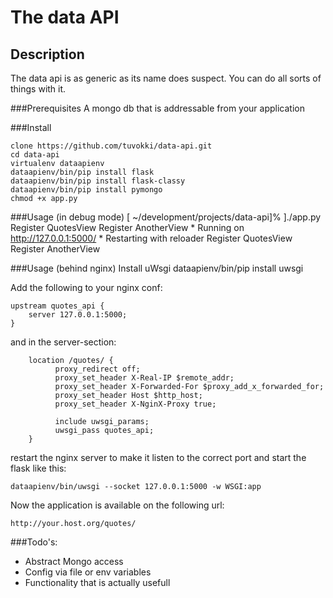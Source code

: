 # The data API

## Description
The data api is as generic as its name does suspect. You can do all sorts of things with it.

###Prerequisites
A mongo db that is addressable from your application

###Install

    clone https://github.com/tuvokki/data-api.git
    cd data-api
    virtualenv dataapienv
    dataapienv/bin/pip install flask
    dataapienv/bin/pip install flask-classy
    dataapienv/bin/pip install pymongo
    chmod +x app.py

###Usage (in debug mode)
    [ ~/development/projects/data-api]% ]./app.py
	Register QuotesView
	Register AnotherView
    * Running on http://127.0.0.1:5000/
	* Restarting with reloader
	Register QuotesView
	Register AnotherView

###Usage (behind nginx)
Install uWsgi
  dataapienv/bin/pip install uwsgi
  
Add the following to your nginx conf:

	upstream quotes_api {
        server 127.0.0.1:5000;
	}
and in the server-section:

        location /quotes/ {
              proxy_redirect off;
              proxy_set_header X-Real-IP $remote_addr;
              proxy_set_header X-Forwarded-For $proxy_add_x_forwarded_for;
              proxy_set_header Host $http_host;
              proxy_set_header X-NginX-Proxy true;

              include uwsgi_params;
              uwsgi_pass quotes_api;
        }
restart the nginx server to make it listen to the correct port and start the flask like this:

`dataapienv/bin/uwsgi --socket 127.0.0.1:5000 -w WSGI:app`

Now the application is available on the following url:

`http://your.host.org/quotes/`

###Todo's:
* Abstract Mongo access
* Config via file or env variables
* Functionality that is actually usefull
